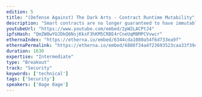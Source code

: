 ```yaml
---
edition: 5
title: "(Defense Against) The Dark Arts - Contract Runtime Mutability"
description: "Smart contracts are no longer guaranteed to have immutable runtime code, and can be redeployed with new code using a variety of methods involving the CREATE2 and SELFDESTRUCT opcodes. In this presentation, we will investigate how this is done and how to protect against malicious mutable contracts. We will also explore ways these new techniques can be applied in order to enable new use-cases and to improve the user experience."
youtubeUrl: "https://www.youtube.com/embed/2pW2LACPtJ4"
ipfsHash: "QmZW8wYUJDkQ6NsjKksF3hKM5CRBE4rCneUqM8MPCVvwcr"
ethernaIndex: "https://etherna.io/embed/6344cda1080a54f6d733ea9f"
ethernaPermalink: "https://etherna.io/embed/6808f34a4f23693523caa33f394b99b38262a01750075c10bdcea4523cb43508"
duration: 1630
expertise: "Intermediate"
type: "Breakout"
track: "Security"
keywords: ['technical']
tags: ['Security']
speakers: ['0age 0age']
---
```

